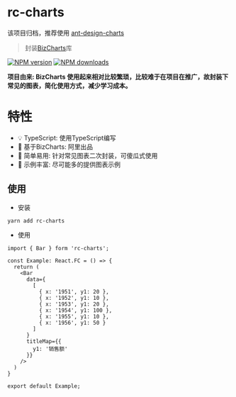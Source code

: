 # rc-charts

该项目归档，推荐使用 [ant-design-charts](https://github.com/ant-design/ant-design-charts)

> 封装[BizCharts](https://github.com/alibaba/BizCharts)库

[![NPM version](https://img.shields.io/npm/v/rc-charts.svg?style=flat)](https://npmjs.org/package/rc-charts)
[![NPM downloads](http://img.shields.io/npm/dm/rc-charts.svg?style=flat)](https://npmjs.org/package/rc-charts)

**项目由来: BizCharts 使用起来相对比较繁琐，比较难于在项目在推广，故封装下常见的图表，简化使用方式，减少学习成本。**

# 特性

* 💡 TypeScript: 使用TypeScript编写
* 🎉 基于BizCharts: 阿里出品
* 🌴 简单易用: 针对常见图表二次封装，可傻瓜式使用
* 🍁 示例丰富: 尽可能多的提供图表示例

## 使用

* 安装

```
yarn add rc-charts
```

* 使用

```
import { Bar } form 'rc-charts';

const Example: React.FC = () => {
  return (
    <Bar
      data={
        [
          { x: '1951', y1: 20 },
          { x: '1952', y1: 10 },
          { x: '1953', y1: 20 },
          { x: '1954', y1: 100 },
          { x: '1955', y1: 10 },
          { x: '1956', y1: 50 }
        ]
      }
      titleMap={{
        y1: '销售额'
      }}
    />
  )
}

export default Example;
```
